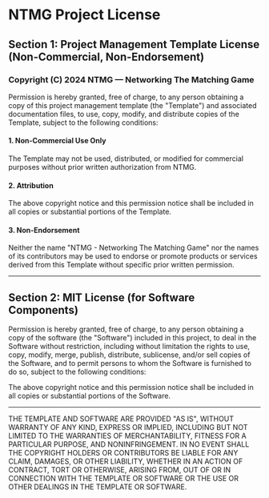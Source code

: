
# NTMG Project License

## Section 1: Project Management Template License (Non-Commercial, Non-Endorsement)

### Copyright (C) 2024 NTMG — Networking The Matching Game

Permission is hereby granted, free of charge, to any person obtaining a copy of this project management template (the "Template") and associated documentation files, to use, copy, modify, and distribute copies of the Template, subject to the following conditions:

#### 1. Non-Commercial Use Only
The Template may not be used, distributed, or modified for commercial purposes without prior written authorization from NTMG.

#### 2. Attribution
The above copyright notice and this permission notice shall be included in all copies or substantial portions of the Template.

#### 3. Non-Endorsement
Neither the name "NTMG - Networking The Matching Game" nor the names of its contributors may be used to endorse or promote products or services derived from this Template without specific prior written permission.

---

## Section 2: MIT License (for Software Components)

Permission is hereby granted, free of charge, to any person obtaining a copy of the software (the "Software") included in this project, to deal in the Software without restriction, including without limitation the rights to use, copy, modify, merge, publish, distribute, sublicense, and/or sell copies of the Software, and to permit persons to whom the Software is furnished to do so, subject to the following conditions:

The above copyright notice and this permission notice shall be included in all copies or substantial portions of the Software.

---

THE TEMPLATE AND SOFTWARE ARE PROVIDED "AS IS", WITHOUT WARRANTY OF ANY KIND, EXPRESS OR IMPLIED, INCLUDING BUT NOT LIMITED TO THE WARRANTIES OF MERCHANTABILITY, FITNESS FOR A PARTICULAR PURPOSE, AND NONINFRINGEMENT. IN NO EVENT SHALL THE COPYRIGHT HOLDERS OR CONTRIBUTORS BE LIABLE FOR ANY CLAIM, DAMAGES, OR OTHER LIABILITY, WHETHER IN AN ACTION OF CONTRACT, TORT OR OTHERWISE, ARISING FROM, OUT OF OR IN CONNECTION WITH THE TEMPLATE OR SOFTWARE OR THE USE OR OTHER DEALINGS IN THE TEMPLATE OR SOFTWARE.
